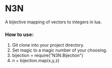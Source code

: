 # N3N
A bijective mapping of vectors to integers in lua.

### How to use:
1. Git clone into your project directory.
2. Set magic to a magic number of your choosing.
3. bijection = require("N3N.Bijection")
4. n = bijection.map(x,y,z)
